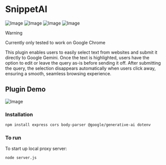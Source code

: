 # SnippetAI

![Image](https://github.com/user-attachments/assets/d415e6ce-c0ee-45bd-a24b-7ff0242a4a6e)
![Image](https://github.com/user-attachments/assets/f32b2fa0-d8b3-409e-aba0-0a5d9893f775)
![Image](https://github.com/user-attachments/assets/2bb16051-e151-43af-9758-a7f297c18df2)
![Image](https://github.com/user-attachments/assets/3cb6b8ed-788d-4a2e-957c-ecf4f9771e90)
> [!WARNING]
> Currently only tested to work on Google Chrome

This plugin enables users to easily select text from websites and submit it directly to Google Gemini. Once the text is highlighted, users have the option to edit or leave the query as-is before sending it off. After submitting the query, the selection disappears automatically when users click away, ensuring a smooth, seamless browsing experience.

## Plugin Demo
![Image](https://github.com/user-attachments/assets/5228dd1a-f927-4403-9c6f-b070e76d2ca0)

### Installation
``` bash
npm install express cors body-parser @google/generative-ai dotenv
```
### To run
To start up local proxy server:
``` bash
node server.js
```

